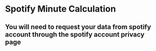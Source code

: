 # Spotify Minute Calculation

## You will need to request your data from spotify account through the spotify account privacy page
